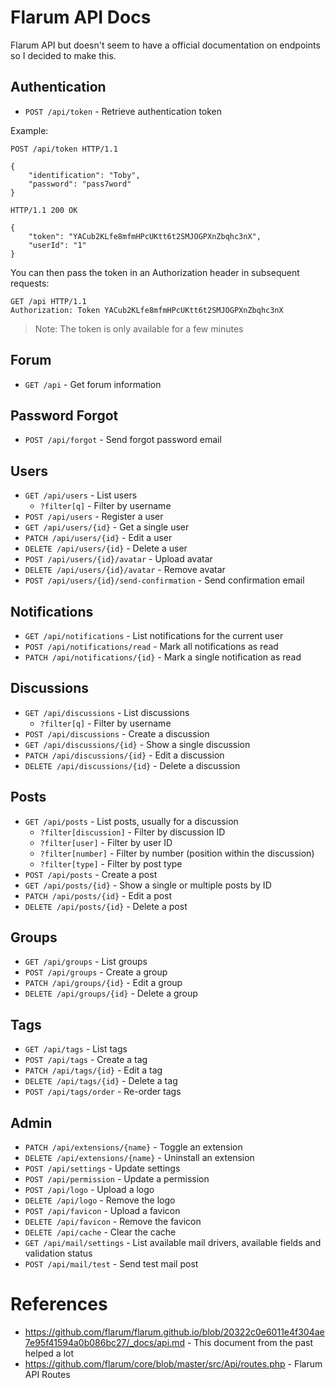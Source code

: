 # Flarum API Docs

Flarum API but doesn't seem to have a official documentation on endpoints so I decided to make this.

## Authentication

* `POST /api/token` - Retrieve authentication token

Example:

	POST /api/token HTTP/1.1

	{
		"identification": "Toby", 
		"password": "pass7word"
	}
	
	HTTP/1.1 200 OK
	
	{
		"token": "YACub2KLfe8mfmHPcUKtt6t2SMJOGPXnZbqhc3nX",
		"userId": "1"
	}

You can then pass the token in an Authorization header in subsequent requests:

	GET /api HTTP/1.1
	Authorization: Token YACub2KLfe8mfmHPcUKtt6t2SMJOGPXnZbqhc3nX

> Note: The token is only available for a few minutes

## Forum

* `GET /api` - Get forum information

## Password Forgot

* `POST /api/forgot` - Send forgot password email

## Users

* `GET /api/users` - List users
    * `?filter[q]` - Filter by username
* `POST /api/users` - Register a user
* `GET /api/users/{id}` - Get a single user
* `PATCH /api/users/{id}` - Edit a user
* `DELETE /api/users/{id}` - Delete a user
* `POST /api/users/{id}/avatar` - Upload avatar
* `DELETE /api/users/{id}/avatar` - Remove avatar
* `POST /api/users/{id}/send-confirmation` - Send confirmation email

## Notifications

* `GET /api/notifications` - List notifications for the current user
* `POST /api/notifications/read` - Mark all notifications as read
* `PATCH /api/notifications/{id}` - Mark a single notification as read

## Discussions

* `GET /api/discussions` - List discussions
	* `?filter[q]` - Filter by username
* `POST /api/discussions` - Create a discussion
* `GET /api/discussions/{id}` - Show a single discussion
* `PATCH /api/discussions/{id}` - Edit a discussion
* `DELETE /api/discussions/{id}` - Delete a discussion

## Posts

* `GET /api/posts` - List posts, usually for a discussion
    * `?filter[discussion]` - Filter by discussion ID
    * `?filter[user]` - Filter by user ID
    * `?filter[number]` - Filter by number (position within the discussion)
    * `?filter[type]` - Filter by post type
* `POST /api/posts` - Create a post
* `GET /api/posts/{id}` - Show a single or multiple posts by ID
* `PATCH /api/posts/{id}` - Edit a post
* `DELETE /api/posts/{id}` - Delete a post

## Groups

* `GET /api/groups` - List groups
* `POST /api/groups` - Create a group
* `PATCH /api/groups/{id}` - Edit a group
* `DELETE /api/groups/{id}` - Delete a group

## Tags

* `GET /api/tags` - List tags
* `POST /api/tags` - Create a tag
* `PATCH /api/tags/{id}` - Edit a tag
* `DELETE /api/tags/{id}` - Delete a tag
* `POST /api/tags/order` - Re-order tags

## Admin

* `PATCH /api/extensions/{name}` - Toggle an extension
* `DELETE /api/extensions/{name}` - Uninstall an extension
* `POST /api/settings` - Update settings
* `POST /api/permission` - Update a permission
* `POST /api/logo` - Upload a logo
* `DELETE /api/logo` - Remove the logo
* `POST /api/favicon` - Upload a favicon
* `DELETE /api/favicon` - Remove the favicon
* `DELETE /api/cache` - Clear the cache
* `GET /api/mail/settings` - List available mail drivers, available fields and validation status
* `POST /api/mail/test` - Send test mail post

# References

* https://github.com/flarum/flarum.github.io/blob/20322c0e6011e4f304ae7e95f41594a0b086bc27/_docs/api.md - This document from the past helped a lot
* https://github.com/flarum/core/blob/master/src/Api/routes.php - Flarum API Routes

